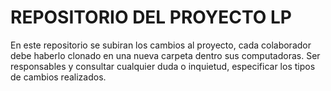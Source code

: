 # REPOSITORIO DEL PROYECTO LP 
En este repositorio se subiran los cambios al proyecto, cada colaborador debe haberlo clonado en una nueva carpeta dentro sus computadoras. Ser responsables y consultar cualquier duda o inquietud, especificar los tipos de cambios realizados.
